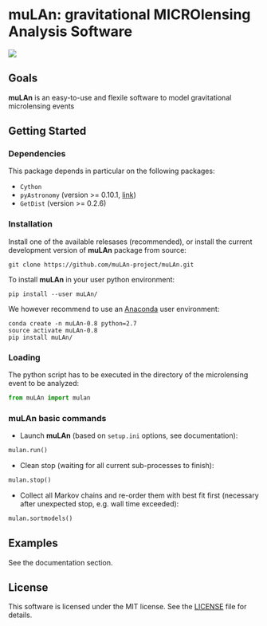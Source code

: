 muLAn: gravitational MICROlensing Analysis Software
======

<a href="https://travis-ci.org/muLAn-project/muLAn"><img src="https://travis-ci.org/muLAn-project/muLAn.svg?branch=master"></a>

Goals
-----

**muLAn** is an easy-to-use and flexile software to model gravitational microlensing events

Getting Started
---------------

### Dependencies

This package depends in particular on the following packages:

- `Cython`
- `pyAstronomy` (version >= 0.10.1,  <a href="http://www.hs.uni-hamburg.de/DE/Ins/Per/Czesla/PyA/PyA/index.html">link</a>)
- `GetDist` (version >= 0.2.6)

### Installation

Install one of the available relesases (recommended), or install the current development version of **muLAn** package from source:
```
git clone https://github.com/muLAn-project/muLAn.git
```

To install **muLAn** in your user python environment: 
```
pip install --user muLAn/
```

We however recommend to use an [Anaconda](https://anaconda.org) user environment:
```
conda create -n muLAn-0.8 python=2.7
source activate muLAn-0.8
pip install muLAn/
```

### Loading

The python script has to be executed in the directory of the microlensing event to be analyzed:

```python
from muLAn import mulan
```

### muLAn basic commands

- Launch **muLAn** (based on `setup.ini` options, see documentation):

```python
mulan.run()
```

- Clean stop (waiting for all current sub-processes to finish):

```python
mulan.stop()
```

- Collect all Markov chains and re-order them with best fit first (necessary after unexpected stop, e.g. wall time exceeded):

```python
mulan.sortmodels()
```

Examples
--------

See the documentation section.

License
-------

This software is licensed under the MIT license. See the [LICENSE](LICENSE) file
for details.

